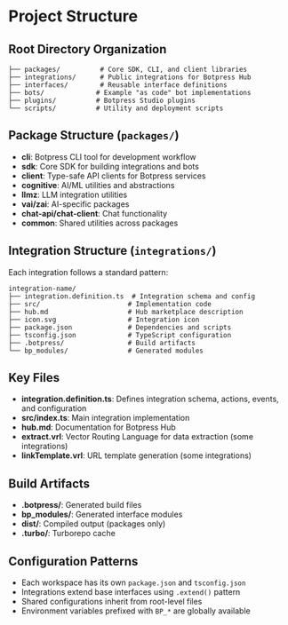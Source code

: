 # Project Structure

## Root Directory Organization

```
├── packages/          # Core SDK, CLI, and client libraries
├── integrations/      # Public integrations for Botpress Hub
├── interfaces/        # Reusable interface definitions
├── bots/             # Example "as code" bot implementations
├── plugins/          # Botpress Studio plugins
└── scripts/          # Utility and deployment scripts
```

## Package Structure (`packages/`)

- **cli**: Botpress CLI tool for development workflow
- **sdk**: Core SDK for building integrations and bots
- **client**: Type-safe API clients for Botpress services
- **cognitive**: AI/ML utilities and abstractions
- **llmz**: LLM integration utilities
- **vai/zai**: AI-specific packages
- **chat-api/chat-client**: Chat functionality
- **common**: Shared utilities across packages

## Integration Structure (`integrations/`)

Each integration follows a standard pattern:
```
integration-name/
├── integration.definition.ts  # Integration schema and config
├── src/                      # Implementation code
├── hub.md                    # Hub marketplace description
├── icon.svg                  # Integration icon
├── package.json              # Dependencies and scripts
├── tsconfig.json             # TypeScript configuration
├── .botpress/                # Build artifacts
└── bp_modules/               # Generated modules
```

## Key Files

- **integration.definition.ts**: Defines integration schema, actions, events, and configuration
- **src/index.ts**: Main integration implementation
- **hub.md**: Documentation for Botpress Hub
- **extract.vrl**: Vector Routing Language for data extraction (some integrations)
- **linkTemplate.vrl**: URL template generation (some integrations)

## Build Artifacts

- **.botpress/**: Generated build files
- **bp_modules/**: Generated interface modules
- **dist/**: Compiled output (packages only)
- **.turbo/**: Turborepo cache

## Configuration Patterns

- Each workspace has its own `package.json` and `tsconfig.json`
- Integrations extend base interfaces using `.extend()` pattern
- Shared configurations inherit from root-level files
- Environment variables prefixed with `BP_*` are globally available